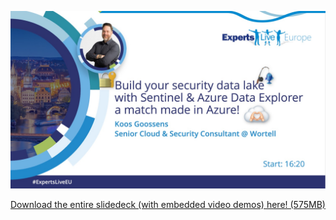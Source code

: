 
 ![ExpersLive EU banner](/_images/banner.jpg)

 [Download the entire slidedeck (with embedded video demos) here! (575MB)](https://1drv.ms/p/s!AmKS27jR06Wthu85m1ffRy8HlqzJKQ?e=jcLecy)